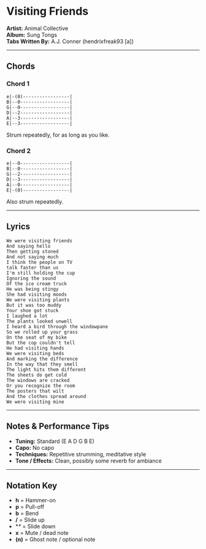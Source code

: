 # Visiting Friends

**Artist:** Animal Collective  
**Album:** Sung Tongs  
**Tabs Written By:** A.J. Conner (hendrixfreak93 [a])

---

## Chords

### Chord 1
```plaintext
e|-(0)-----------------|
B|--0------------------|
G|--0------------------|
D|--2------------------|
A|--3------------------|
E|--3------------------|
```
Strum repeatedly, for as long as you like.

### Chord 2
```plaintext
e|--0------------------|
B|--0------------------|
G|--2------------------|
D|--3------------------|
A|--0------------------|
E|-(0)-----------------|
```
Also strum repeatedly.

---

## Lyrics

```
We were visiting friends
And saying hello
Then getting stoned
And not saying much
I think the people on TV
talk faster than us
I'm still holding the cup
Ignoring the sound
Of the ice cream truck
He was being stingy
She had visiting moods
We were visiting plants
But it was too muddy
Your shoe got stuck
I laughed a lot
The plants looked unwell
I heard a bird through the windowpane
So we rolled up your grass
On the seat of my bike
But the cop couldn't tell
He had visiting hands
We were visiting beds
And marking the difference
In the way that they smell
The light hits them different
The sheets do get cold
The windows are cracked
Or you recognize the room
The posters that wilt
And the clothes spread around
We were visiting mine

```

---
## Notes & Performance Tips

- **Tuning:** Standard (E A D G B E)  
- **Capo:** No capo  
- **Techniques:** Repetitive strumming, meditative style  
- **Tone / Effects:** Clean, possibly some reverb for ambiance  

---

## Notation Key

- **h** = Hammer-on  
- **p** = Pull-off  
- **b** = Bend  
- **/** = Slide up  
- **\** = Slide down  
- **x** = Mute / dead note  
- **(n)** = Ghost note / optional note

